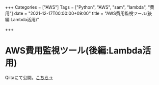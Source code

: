 +++
Categories = ["AWS"]
Tags = ["Python", "AWS", "sam", "lambda", "費用"]
date = "2021-12-17T00:00:00+09:00"
title = "AWS費用監視ツール(後編:Lambda活用)"

+++

# AWS費用監視ツール(後編:Lambda活用)
Qiitaにて公開。[こちら→](https://qiita.com/t-taku/items/56f0e79dda55d89107e4)
